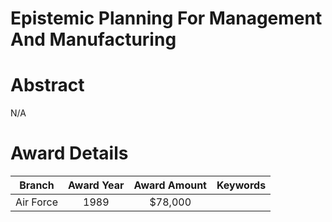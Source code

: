 
Epistemic Planning For Management And Manufacturing
===================================================

# Abstract


N/A  

# Award Details

|Branch|Award Year|Award Amount|Keywords|
| :---: | :---: | :---: | :---: |
|Air Force|1989|$78,000||
